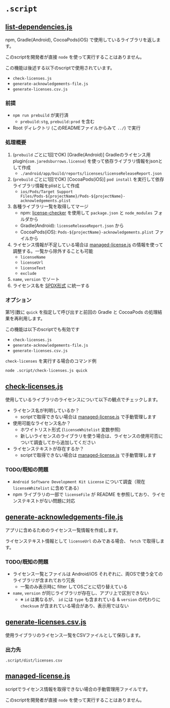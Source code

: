 # `.script`

## [list-dependencies.js](./list-dependencies.js)
npm, Gradle(Android), CocoaPods(iOS) で使用しているライブラリを返します。

このscriptを開発者が直接 `node` を使って実行することはありません。

この機能は後述する以下のscriptで使用されています。

- `check-licenses.js`
- `generate-acknowledgements-file.js`
- `generate-licenses.csv.js`

### 前提
- `npm run prebuild` が実行済
    - `prebuild:stg`, `prebuild:prod` を含む
- Root ディレクトリ (このREADMEファイルからみて `../`) で実行

### 処理概要
1. (`prebuild` ごとに1回でOK) [Gradle(Android)] Gradleのライセンス用plugin(`com.jaredsburrows.license`) を使って依存ライブラリ情報をjsonとして作成
    - `./android/app/build/reports/licenses/licenseReleaseReport.json`
1. (`prebuild` ごとに1回でOK) [CocoaPods(iOS)] `pod install` を実行して依存ライブラリ情報をplistとして作成
    - `ios/Pods/Target Support Files/Pods-${projectName}/Pods-${projectName}-acknowledgements.plist`
1. 各種ライブラリ一覧を取得してマージ
    - npm: [license-checker](https://www.npmjs.com/package/license-checker) を使用して `package.json` と `node_modules` フォルダから
    - Gradle(Android): `licenseReleaseReport.json` から
    - CocoaPods(iOS): `Pods-${projectName}-acknowledgements.plist` ファイルから
1. ライセンス情報が不足している場合は [managed-license.js](./managed-license.js) の情報を使って調整する。一覧から除外することも可能
    - `licenseName`
    - `licenseUrl`
    - `licenseText`
    - `exclude`
1. `name`, `version` でソート
1. ライセンス名を [SPDX形式](https://spdx.org/licenses/) に統一する

### オプション
第1引数に `quick` を指定して呼び出すと前回の Gradle と CocoaPods の処理結果を再利用します。

この機能は以下のscriptでも有効です

- `check-licenses.js`
- `generate-acknowledgements-file.js`
- `generate-licenses.csv.js`

`check-licenses` を実行する場合のコマンド例
```sh
node .script/check-licenses.js quick
```


## [check-licenses.js](./check-licenses.js)
使用しているライブラリのライセンスについて以下の観点でチェックします。

- ライセンス名が判明しているか？
    - scriptで取得できない場合は [managed-license.js](./managed-license.js) で手動管理します
- 使用可能なライセンス名か？
    - ホワイトリスト形式 (`licenseWhitelist` 変数参照)
    - 新しいライセンスのライブラリを使う場合は、ライセンスの使用可否について調査してから追加してください
- ライセンステキストが存在するか？
    - scriptで取得できない場合は [managed-license.js](./managed-license.js) で手動管理します

### TODO/既知の問題
- `Android Software Development Kit License` について調査（現在 `licenseWhitelist` に含めてある）
- npm ライブラリの一部で `licenseFile` が README を参照しており、ライセンステキストがない問題に対応


## [generate-acknowledgements-file.js](./generate-acknowledgements-file.js)
アプリに含めるためのライセンス一覧情報を作成します。

ライセンステキスト情報として `licenseUrl` のみである場合、 `fetch` で取得します。

### TODO/既知の問題
- ライセンス一覧とファイルは Android/iOS それぞれに、両OSで使う全てのライブラリが含まれており冗長
    - 一覧のみ表示時に filter してOSごとに切り替えている
- `name`, `version` が同じライブラリが存在し、アプリ上で区別できない
    - ※ `id` は異なるが、 `id` には `type` も含まれている & `version` の代わりに `checksum` が含まれている場合があり、表示用ではない

## [generate-licenses.csv.js](./generate-licenses.csv.js)
使用ライブラリのライセンス一覧をCSVファイルとして保存します。

### 出力先
`.script/dist/licenses.csv`


## [managed-license.js](./managed-license.js)
scriptでライセンス情報を取得できない場合の手動管理用ファイルです。

このscriptを開発者が直接 `node` を使って実行することはありません。
